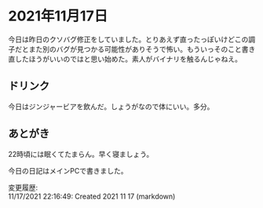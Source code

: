 # 2021年11月17日

今日は昨日のクソバグ修正をしていました。とりあえず直ったっぽいけどこの調子だとまた別のバグが見つかる可能性がありそうで怖い。もういっそのこと書き直したほうがいいのではと思い始めた。素人がバイナリを触るんじゃねえ。

## ドリンク

今日はジンジャービアを飲んだ。しょうがなので体にいい。多分。

## あとがき

22時頃には眠くてたまらん。早く寝ましょう。

今日の日記はメインPCで書きました。

変更履歴:  
11/17/2021 22:16:49: Created 2021 11 17 (markdown)  
